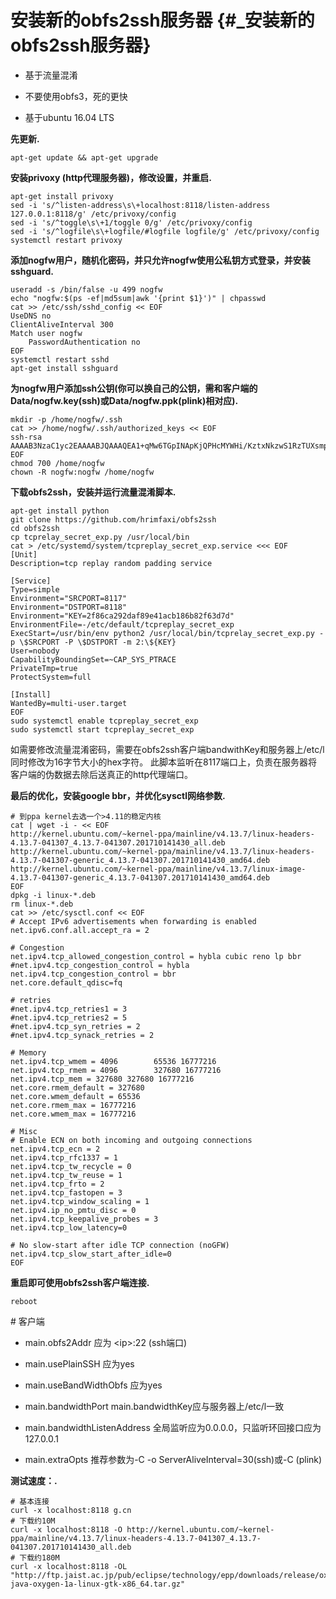 安装新的obfs2ssh服务器 {#_安装新的obfs2ssh服务器}
======================

-   基于流量混淆

-   不要使用obfs3，死的更快

-   基于ubuntu 16.04 LTS

**先更新.**

``` {.bash}
apt-get update && apt-get upgrade
```

**安装privoxy (http代理服务器)，修改设置，并重启.**

``` {.bash}
apt-get install privoxy
sed -i 's/^listen-address\s\+localhost:8118/listen-address 127.0.0.1:8118/g' /etc/privoxy/config
sed -i 's/^toggle\s\+1/toggle 0/g' /etc/privoxy/config
sed -i 's/^logfile\s\+logfile/#logfile logfile/g' /etc/privoxy/config
systemctl restart privoxy
```

**添加nogfw用户，随机化密码，并只允许nogfw使用公私钥方式登录，并安装sshguard.**

``` {.bash}
useradd -s /bin/false -u 499 nogfw
echo "nogfw:$(ps -ef|md5sum|awk '{print $1}')" | chpasswd
cat >> /etc/ssh/sshd_config << EOF
UseDNS no
ClientAliveInterval 300
Match user nogfw
    PasswordAuthentication no
EOF
systemctl restart sshd
apt-get install sshguard
```

**为nogfw用户添加ssh公钥(你可以换自己的公钥，需和客户端的Data/nogfw.key(ssh)或Data/nogfw.ppk(plink)相对应).**

``` {.bash}
mkdir -p /home/nogfw/.ssh
cat >> /home/nogfw/.ssh/authorized_keys << EOF
ssh-rsa AAAAB3NzaC1yc2EAAAABJQAAAQEA1+qMw6TGpINApKjQPHcMYWHi/KztxNkzwS1RzTUXsmpI/So+qAKIHfPE84ibg0U6Z0wwdQKzzlJXT5OyQ39pHlMdxjGjV154FBCRTXR52/iQldBbKeJqi8fl6Zg4XbSI2h/CPBFMdReC4W8ll+8uTf+nRPHDncX8k8o0fUGMlr3OLj+NmcGO7e2zcyWgFxit/zBVWzbLwgMdtlMstvulc91CwBO6+JkpXrIZVjSE8oLTb3xVBEflUlZDPByTaAYAnh0Tz4yQ1SlxOdFrDBs6VkO+/fuCWkESxeoGYjTnyquaJo261hhDU2VByhVHd/2SJu1qsfEVPbEUfUfgZfBoeQ==
EOF
chmod 700 /home/nogfw
chown -R nogfw:nogfw /home/nogfw
```

**下载obfs2ssh，安装并运行流量混淆脚本.**

``` {.bash}
apt-get install python
git clone https://github.com/hrimfaxi/obfs2ssh
cd obfs2ssh
cp tcprelay_secret_exp.py /usr/local/bin
cat > /etc/systemd/system/tcpreplay_secret_exp.service <<< EOF
[Unit]
Description=tcp replay random padding service

[Service]
Type=simple
Environment="SRCPORT=8117"
Environment="DSTPORT=8118"
Environment="KEY=2f86ca292daf89e41acb186b82f63d7d"
EnvironmentFile=-/etc/default/tcpreplay_secret_exp
ExecStart=/usr/bin/env python2 /usr/local/bin/tcprelay_secret_exp.py -p \$SRCPORT -P \$DSTPORT -m 2:\${KEY}
User=nobody
CapabilityBoundingSet=~CAP_SYS_PTRACE
PrivateTmp=true
ProtectSystem=full

[Install]
WantedBy=multi-user.target
EOF
sudo systemctl enable tcpreplay_secret_exp
sudo systemctl start tcpreplay_secret_exp

```

如需要修改流量混淆密码，需要在obfs2ssh客户端bandwithKey和服务器上/etc/l同时修改为16字节大小的hex字符。
此脚本监听在8117端口上，负责在服务器将客户端的伪数据去除后送真正的http代理端口。

**最后的优化，安装google bbr，并优化sysctl网络参数.**

``` {.bash}
# 到ppa kernel去选一个>4.11的稳定内核
cat | wget -i - << EOF
http://kernel.ubuntu.com/~kernel-ppa/mainline/v4.13.7/linux-headers-4.13.7-041307_4.13.7-041307.201710141430_all.deb
http://kernel.ubuntu.com/~kernel-ppa/mainline/v4.13.7/linux-headers-4.13.7-041307-generic_4.13.7-041307.201710141430_amd64.deb
http://kernel.ubuntu.com/~kernel-ppa/mainline/v4.13.7/linux-image-4.13.7-041307-generic_4.13.7-041307.201710141430_amd64.deb
EOF
dpkg -i linux-*.deb
rm linux-*.deb
cat >> /etc/sysctl.conf << EOF
# Accept IPv6 advertisements when forwarding is enabled
net.ipv6.conf.all.accept_ra = 2

# Congestion
net.ipv4.tcp_allowed_congestion_control = hybla cubic reno lp bbr
#net.ipv4.tcp_congestion_control = hybla
net.ipv4.tcp_congestion_control = bbr
net.core.default_qdisc=fq

# retries
#net.ipv4.tcp_retries1 = 3
#net.ipv4.tcp_retries2 = 5
#net.ipv4.tcp_syn_retries = 2
#net.ipv4.tcp_synack_retries = 2

# Memory
net.ipv4.tcp_wmem = 4096        65536 16777216
net.ipv4.tcp_rmem = 4096        327680 16777216
net.ipv4.tcp_mem = 327680 327680 16777216
net.core.rmem_default = 327680
net.core.wmem_default = 65536
net.core.rmem_max = 16777216
net.core.wmem_max = 16777216

# Misc
# Enable ECN on both incoming and outgoing connections
net.ipv4.tcp_ecn = 2
net.ipv4.tcp_rfc1337 = 1
net.ipv4.tcp_tw_recycle = 0
net.ipv4.tcp_tw_reuse = 1
net.ipv4.tcp_frto = 2
net.ipv4.tcp_fastopen = 3
net.ipv4.tcp_window_scaling = 1
net.ipv4.ip_no_pmtu_disc = 0
net.ipv4.tcp_keepalive_probes = 3
net.ipv4.tcp_low_latency=0

# No slow-start after idle TCP connection (noGFW)
net.ipv4.tcp_slow_start_after_idle=0
EOF
```

**重启即可使用obfs2ssh客户端连接.**

``` {.bash}
reboot
```

\# 客户端

-   main.obfs2Addr 应为 &lt;ip&gt;:22 (ssh端口)

-   main.usePlainSSH 应为yes

-   main.useBandWidthObfs 应为yes

-   main.bandwidthPort main.bandwidthKey应与服务器上/etc/l一致

-   main.bandwidthListenAddress
    全局监听应为0.0.0.0，只监听环回接口应为127.0.0.1

-   main.extraOpts 推荐参数为-C -o
    ServerAliveInterval=30(ssh)或-C (plink)

**测试速度：.**

``` {.bash}
# 基本连接
curl -x localhost:8118 g.cn
# 下载约10M
curl -x localhost:8118 -O http://kernel.ubuntu.com/~kernel-ppa/mainline/v4.13.7/linux-headers-4.13.7-041307_4.13.7-041307.201710141430_all.deb
# 下载约180M
curl -x localhost:8118 -OL "http://ftp.jaist.ac.jp/pub/eclipse/technology/epp/downloads/release/oxygen/1a/eclipse-java-oxygen-1a-linux-gtk-x86_64.tar.gz"
```
